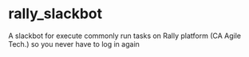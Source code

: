 # rally_slackbot
A slackbot for execute commonly run tasks on Rally platform (CA Agile Tech.) so you never have to log in again
